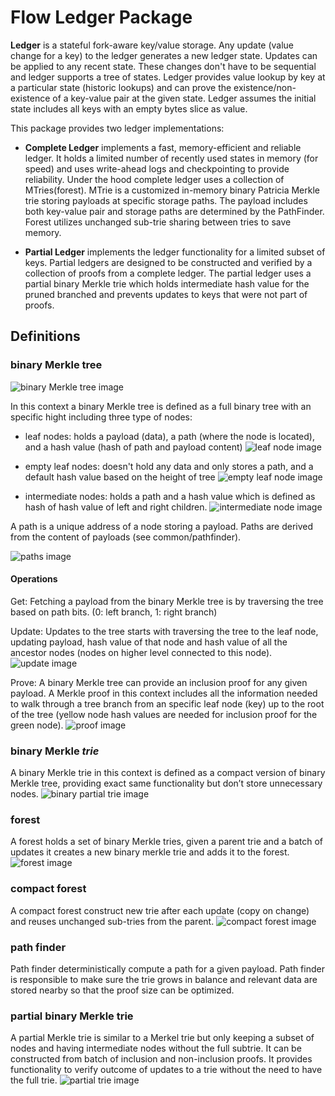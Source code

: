 # Flow Ledger Package

**Ledger** is a stateful fork-aware key/value storage. Any update (value change for a key) to the ledger generates a new ledger state. Updates can be applied to any recent state. These changes don't have to be sequential and ledger supports a tree of states. Ledger provides value lookup by key at a particular state (historic lookups) and can prove the existence/non-existence of a key-value pair at the given state. Ledger assumes the initial state includes all keys with an empty bytes slice as value.

This package provides two ledger implementations:

- **Complete Ledger** implements a fast, memory-efficient and reliable ledger. It holds a limited number of recently used states in memory (for speed) and uses write-ahead logs and checkpointing to provide reliability. Under the hood complete ledger uses a collection of MTries(forest). MTrie is a customized in-memory binary Patricia Merkle trie storing payloads at specific storage paths. The payload includes both key-value pair and storage paths are determined by the PathFinder. Forest utilizes unchanged sub-trie sharing between tries to save memory.

- **Partial Ledger** implements the ledger functionality for a limited subset of keys. Partial ledgers are designed to be constructed and verified by a collection of proofs from a complete ledger. The partial ledger uses a partial binary Merkle trie which holds intermediate hash value for the pruned branched and prevents updates to keys that were not part of proofs.


## Definitions 

### binary Merkle tree
![binary Merkle tree image](/ledger/docs/binary_merkle_tree.png?raw=true "binary Merkle tree" )  <!-- .element height="20%" width="20%" -->

In this context a binary Merkle tree is defined as a full binary tree with an specific hight including three type of nodes:

- leaf nodes: holds a payload (data), a path (where the node is located), and a hash value (hash of path and payload content)
![leaf node image](/ledger/docs/leaf_node.png) <!-- .element height="10%" width="10%" -->

- empty leaf nodes: doesn't hold any data and only stores a path, and a default hash value based on the height of tree
![empty leaf node image](/ledger/docs/empty_leaf_node.png)

- intermediate nodes: holds a path and a hash value which is defined as hash of hash value of left and right children.
![intermediate node image](/ledger/docs/intermediate_leaf_node.png)

A path is a unique address of a node storing a payload. Paths are derived from the content of payloads (see common/pathfinder).

![paths image](/ledger/docs/paths.png?raw=true "paths")

#### Operations

Get: Fetching a payload from the binary Merkle tree is by traversing the tree based on path bits. (0: left branch, 1: right branch)

Update: Updates to the tree starts with traversing the tree to the leaf node, updating payload, hash value of that node and hash value of all the ancestor nodes (nodes on higher level connected to this node).
![update image](/ledger/docs/tree_update.gif?raw=true "update")

Prove: A binary Merkle tree can provide an inclusion proof for any given payload. A Merkle proof in this context includes all the information needed to walk through a tree branch from an specific leaf node (key) up to the root of the tree (yellow node hash values are needed for inclusion proof for the green node). 
![proof image](/ledger/docs/proof.png?raw=true "proof")

### binary Merkle *trie*
A binary Merkle trie in this context is defined as a compact version of binary Merkle tree, providing exact same functionality but don’t store unnecessary nodes.
![binary partial trie image](/ledger/docs/trie_update.gif?raw=true "binary partial trie")

### forest 
A forest holds a set of binary Merkle tries, given a parent trie and a batch of updates it creates a new binary merkle trie and adds it to the forest. 
![forest image](/ledger/docs/forest.png?raw=true "forest")

### compact forest 
A compact forest construct new trie after each update (copy on change) and reuses unchanged sub-tries from the parent.
![compact forest image](/ledger/docs/reuse_sub_trees.gif?raw=true "compact forest")

### path finder 
Path finder deterministically compute a path for a given payload. Path finder is responsible to make sure the trie grows in balance and relevant data are stored nearby so that the proof size can be optimized.

### partial binary Merkle trie
A partial Merkle trie is similar to a Merkel trie but only keeping a subset of nodes and having intermediate nodes without the full subtrie. It can be constructed from batch of inclusion and non-inclusion proofs. It provides functionality to verify outcome of updates to a trie without the need to have the full trie. 
![partial trie image](/ledger/docs/partial_trie.png?raw=true "partial trie")
